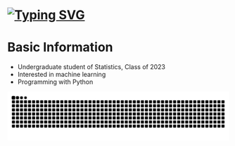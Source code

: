 
# [![Typing SVG](https://readme-typing-svg.demolab.com?font=Long+Cang&size=40&pause=1000&color=000000&center=true&vCenter=true&random=true&width=450&height=70&lines=%E8%87%AA%E7%94%B1+++%E5%B9%B3%E7%AD%89+++%E5%8D%9A%E7%88%B1)](https://git.io/typing-svg)
# Basic Information
* Undergraduate student of Statistics, Class of 2023  
* Interested in machine learning
* Programming with Python

![HuiDBK's github activity graph](https://raw.githubusercontent.com/HuiDBK/HuiDBK/output/github-contribution-grid-snake.svg)


<!---
EnchiChang/EnchiChang is a ✨ special ✨ repository because its `README.md` (this file) appears on your GitHub profile.
You can click the Preview link to take a look at your changes.
--->

